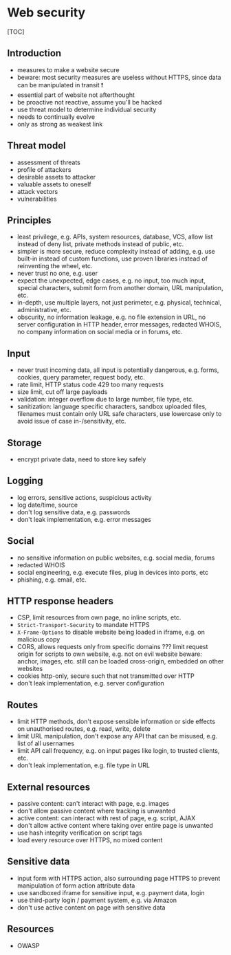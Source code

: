 # Web security

[TOC]



## Introduction

- measures to make a website secure
- beware: most security measures are useless without HTTPS, since data can be manipulated in transit ❗️
- essential part of website not afterthought
- be proactive not reactive, assume you'll be hacked
- use threat model to determine individual security
- needs to continually evolve
- only as strong as weakest link



## Threat model

- assessment of threats
- profile of attackers
- desirable assets to attacker
- valuable assets to oneself
- attack vectors
- vulnerabilities



## Principles

- least privilege, e.g. APIs, system resources, database, VCS, allow list instead of deny list, private methods instead of public, etc.
- simpler is more secure, reduce complexity instead of adding, e.g. use built-in instead of custom functions, use proven libraries instead of reinventing the wheel, etc.
- never trust no one, e.g. user
- expect the unexpected, edge cases, e.g. no input, too much input, special characters, submit form from another domain, URL manipulation, etc.
- in-depth, use multiple layers, not just perimeter, e.g. physical, technical, administrative, etc.
- obscurity, no information leakage, e.g. no file extension in URL, no server configuration in HTTP header, error messages, redacted WHOIS, no company information on social media or in forums, etc.



## Input

- never trust incoming data, all input is potentially dangerous, e.g. forms, cookies, query parameter, request body, etc.
- rate limit, HTTP status code 429 too many requests
- size limit, cut off large payloads
- validation: integer overflow due to large number, file type, etc.
- sanitization: language specific characters, sandbox uploaded files, filenames must contain only URL safe characters, use lowercase only to avoid issue of case in-/sensitivity, etc.



## Storage

- encrypt private data, need to store key safely



## Logging

- log errors, sensitive actions, suspicious activity
- log date/time, source
- don't log sensitive data, e.g. passwords
- don't leak implementation, e.g. error messages



## Social

- no sensitive information on public websites, e.g. social media, forums
- redacted WHOIS
- social engineering, e.g. execute files, plug in devices into ports, etc
- phishing, e.g. email, etc.



## HTTP response headers

- CSP, limit resources from own page, no inline scripts, etc.
- `Strict-Transport-Security` to mandate HTTPS
- `X-Frame-Options` to disable website being loaded in iframe, e.g. on malicious copy
- CORS, allows requests only from specific domains ???
    limit request origin for scripts to own website, e.g. not on evil website
    beware: anchor, images, etc. still can be loaded cross-origin, embedded on other websites
- cookies http-only, secure such that not transmitted over HTTP
- don't leak implementation, e.g. server configuration



## Routes

- limit HTTP methods, don't expose sensible information or side effects on unauthorised routes, e.g. read, write, delete
- limit URL manipulation, don't expose any API that can be misused, e.g. list of all usernames
- limit API call frequency, e.g. on input pages like login, to trusted clients, etc.
- don't leak implementation, e.g. file type in URL



## External resources

- passive content: can't interact with page, e.g. images
- don't allow passive content where tracking is unwanted
- active content: can interact with rest of page, e.g. script, AJAX
- don't allow active content where taking over entire page is unwanted
- use hash integrity verification on script tags
- load every resource over HTTPS, no mixed content



## Sensitive data

- input form with HTTPS action, also surrounding page HTTPS to prevent manipulation of form action attribute data
- use sandboxed iframe for sensitive input, e.g. payment data, login
- use third-party login / payment system, e.g. via Amazon
- don't use active content on page with sensitive data



## Resources

- OWASP